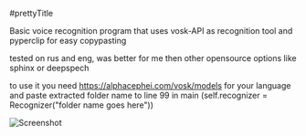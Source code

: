 #prettyTitle

Basic voice recognition program that uses vosk-API as recognition tool and pyperclip for easy copypasting

tested on rus and eng, was better for me then other opensource options like sphinx or deepspech

to use it you need https://alphacephei.com/vosk/models for your language and paste extracted folder name to line 99 in main (self.recognizer = Recognizer("folder name goes here"))

![Screenshot](https://user-images.githubusercontent.com/38507795/115921421-23e85880-a484-11eb-9e0c-1f0c259f113b.png)
